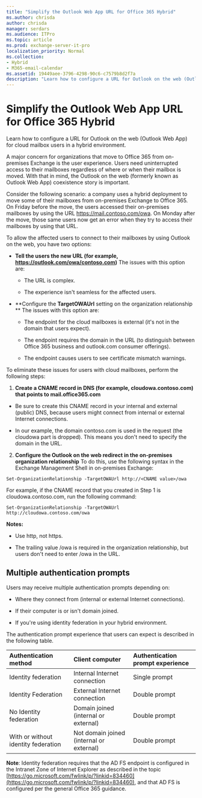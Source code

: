 ```yaml
---
title: "Simplify the Outlook Web App URL for Office 365 Hybrid"
ms.author: chrisda
author: chrisda
manager: serdars
ms.audience: ITPro
ms.topic: article
ms.prod: exchange-server-it-pro
localization_priority: Normal
ms.collection: 
- Hybrid
- M365-email-calendar
ms.assetid: 19449aee-3796-4298-90c6-c7579b8d2f7a
description: "Learn how to configure a URL for Outlook on the web (Outlook Web App) for cloud mailbox users in a hybrid environment."
---
```


# Simplify the Outlook Web App URL for Office 365 Hybrid

Learn how to configure a URL for Outlook on the web (Outlook Web App) for cloud mailbox users in a hybrid environment.
  
A major concern for organizations that move to Office 365 from on-premises Exchange is the user experience. Users need uninterrupted access to their mailboxes regardless of where or when their mailbox is moved. With that in mind, the Outlook on the web (formerly known as Outlook Web App) coexistence story is important.
  
Consider the following scenario: a company uses a hybrid deployment to move some of their mailboxes from on-premises Exchange to Office 365. On Friday before the move, the users accessed their on-premises mailboxes by using the URL https://mail.contoso.com/owa. On Monday after the move, those same users now get an error when they try to access their mailboxes by using that URL.
  
To allow the affected users to connect to their mailboxes by using Outlook on the web, you have two options:
  
- **Tell the users the new URL (for example, https://outlook.com/owa/contoso.com)** The issues with this option are: 
    
  - The URL is complex.
    
  - The experience isn't seamless for the affected users. 
    
- **Configure the **TargetOWAUrl** setting on the organization relationship ** The issues with this option are: 
    
  - The endpoint for the cloud mailboxes is external (it's not in the domain that users expect).
    
  - The endpoint requires the domain in the URL (to distinguish between Office 365 business and outlook.com consumer offerings).
    
  - The endpoint causes users to see certificate mismatch warnings.
    
To eliminate these issues for users with cloud mailboxes, perform the following steps:
  
1. **Create a CNAME record in DNS (for example, cloudowa.contoso.com) that points to mail.office365.com**
    
  - Be sure to create this CNAME record in your internal and external (public) DNS, because users might connect from internal or external Internet connections.
    
  - In our example, the domain contoso.com is used in the request (the cloudowa part is dropped). This means you don't need to specify the domain in the URL.
    
2. **Configure the Outlook on the web redirect in the on-premises organization relationship** To do this, use the following syntax in the Exchange Management Shell in on-premises Exchange: 
    
  ```
  Set-OrganizationRelationship -TargetOWAUrl http://<CNAME value>/owa
  ```

   For example, if the CNAME record that you created in Step 1 is cloudowa.contoso.com, run the following command:
    
  ```
  Set-OrganizationRelationship -TargetOWAUrl http://cloudowa.contoso.com/owa
  ```

   **Notes:**
    
  - Use http, not https.
    
  - The trailing value /owa is required in the organization relationship, but users don't need to enter /owa in the URL.
    
## Multiple authentication prompts

Users may receive multiple authentication prompts depending on:
  
- Where they connect from (internal or external Internet connections).
    
- If their computer is or isn't domain joined.
    
- If you're using identity federation in your hybrid environment.
    
The authentication prompt experience that users can expect is described in the following table.
  
|**Authentication method**|**Client computer**|**Authentication prompt experience**|
|:-----|:-----|:-----|
|Identity federation  <br/> |Internal Internet connection  <br/> |Single prompt  <br/> |
|Identity Federation  <br/> |External Internet connection  <br/> |Double prompt  <br/> |
|No Identity federation  <br/> |Domain joined (internal or external)  <br/> |Double prompt  <br/> |
|With or without identity federation  <br/> |Not domain joined (internal or external)  <br/> |Double prompt  <br/> |
   
 **Note**: Identity federation requires that the AD FS endpoint is configured in the Intranet Zone of Internet Explorer as described in the topic [https://go.microsoft.com/fwlink/p/?linkid=834460](https://go.microsoft.com/fwlink/p/?linkid=834460), and that AD FS is configured per the general Office 365 guidance.
  

